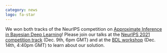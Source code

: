 ```yaml
---
category: news
logo: fa-star
---
```


We won both tracks of the NeurIPS competition on [Approximate Inference in Bayesian Deep Learning](https://izmailovpavel.github.io/neurips_bdl_competition/)!
Please join our talks at the [NeurIPS 2021 competition track](https://nips.cc/virtual/2021/competition/22444) (Dec. 9th, 6pm GMT) and at the [BDL workshop](http://bayesiandeeplearning.org) (Dec. 14th, 4:40pm GMT) to learn about our solution. 
